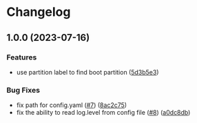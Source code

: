 # Changelog

## 1.0.0 (2023-07-16)


### Features

* use partition label to find boot partition ([5d3b5e3](https://github.com/OGKevin/talos-ext-rpi-generic/commit/5d3b5e3b515e70ec081160134c9ae5536529a47b))


### Bug Fixes

* fix path for config.yaml ([#7](https://github.com/OGKevin/talos-ext-rpi-generic/issues/7)) ([8ac2c75](https://github.com/OGKevin/talos-ext-rpi-generic/commit/8ac2c758c23160b29e9c2d55e4e35647d39fbcd7))
* fix the ability to read log.level from config file ([#8](https://github.com/OGKevin/talos-ext-rpi-generic/issues/8)) ([a0dc8db](https://github.com/OGKevin/talos-ext-rpi-generic/commit/a0dc8dbe11f34e77a9c3adc71399f5e6134c30f1))
